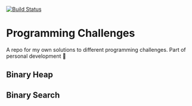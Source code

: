 [![Build Status](https://travis-ci.org/SzybkiSasza/coding-challenges.svg?branch=master)](https://travis-ci.org/SzybkiSasza/coding-challenges)

# Programming Challenges
A repo for my own solutions to different programming challenges. Part of personal development 🙂

## Binary Heap

## Binary Search

